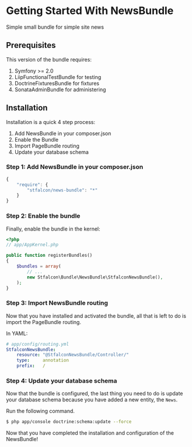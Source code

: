 Getting Started With NewsBundle
==================================

Simple small bundle for simple site news

## Prerequisites

This version of the bundle requires:

1. Symfony >= 2.0
2. LiipFunctionalTestBundle for testing
3. DoctrineFixturesBundle for fixtures
4. SonataAdminBundle for administering

## Installation

Installation is a quick 4 step process:

1. Add NewsBundle in your composer.json
2. Enable the Bundle
3. Import PageBundle routing
4. Update your database schema

### Step 1: Add NewsBundle in your composer.json

```js
{
    "require": {
        "stfalcon/news-bundle": "*"
    }
}
```

### Step 2: Enable the bundle

Finally, enable the bundle in the kernel:

``` php
<?php
// app/AppKernel.php

public function registerBundles()
{
    $bundles = array(
        // ...
        new Stfalcon\Bundle\NewsBundle\StfalconNewsBundle(),
    );
}
```

### Step 3: Import NewsBundle routing

Now that you have installed and activated the bundle, all that is left to do is
import the PageBundle routing.

In YAML:

``` yaml
# app/config/routing.yml
StfalconNewsBundle:
    resource: "@StfalconNewsBundle/Controller/"
    type:     annotation
    prefix:   /
```

### Step 4: Update your database schema

Now that the bundle is configured, the last thing you need to do is update your
database schema because you have added a new entity, the `News`.

Run the following command.

``` bash
$ php app/console doctrine:schema:update --force
```

Now that you have completed the installation and configuration of the NewsBundle!